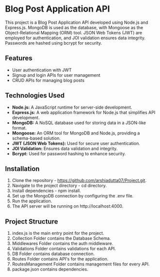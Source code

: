 # Blog Post Application API

This project is a Blog Post Application API developed using Node.js and Express.js. MongoDB is used as the database, with Mongoose as the Object-Relational Mapping (ORM) tool. JSON Web Tokens (JWT) are employed for authentication, and JOI validation ensures data integrity. Passwords are hashed using bcrypt for security.

## Features

- User authentication with JWT
- Signup and login APIs for user management
- CRUD APIs for managing blog posts

## Technologies Used

- **Node.js:** A JavaScript runtime for server-side development.
- **Express.js:** A web application framework for Node.js that simplifies API development.
- **MongoDB:** A NoSQL database used for storing data in a JSON-like format.
- **Mongoose:** An ORM tool for MongoDB and Node.js, providing a schema-based solution.
- **JWT (JSON Web Tokens):** Used for secure user authentication.
- **JOI Validation:** Ensures data validation and integrity.
- **Bcrypt:** Used for password hashing to enhance security.

## Installation

1. Clone the repository - https://github.com/arshiadutta07/Project.git.
2. Navigate to the project directory - cd directory.
3. Install dependencies - npm install.
4. Set up the MongoDB connection by configuring the .env file.
5. Run the application.
6. The API server will be running on http://localhost:4000.

## Project Structure
1. index.js is the main entry point for the project.
2. Collection Folder contains the Database Schema.
3. Middlewares Folder contains the auth middleware.
4. Validations Folder contains validations for each API.
5. DB Folder contains database connection.
6. Routes Folder contains API's for the application.
7. RoutesManagement Folder contains management files for every API.
8. package.json contains dependencies.
